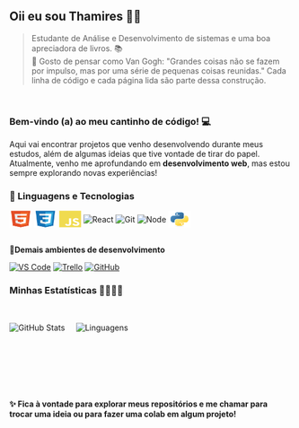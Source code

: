 ## Oii eu sou Thamires 👩🏽

> Estudante de Análise e Desenvolvimento de sistemas e uma boa apreciadora de livros. 📚 <br>
🦋 Gosto de pensar como Van Gogh: "Grandes coisas não se fazem por impulso, mas por uma série de pequenas coisas reunidas." Cada linha de código e cada página lida são parte dessa construção.
<br>

### Bem-vindo (a) ao meu cantinho de código! 💻  

Aqui vai encontrar projetos que venho desenvolvendo durante meus estudos, além de algumas ideias que tive vontade de tirar do papel.  
Atualmente, venho me aprofundando em **desenvolvimento web**, mas estou sempre explorando novas experiências!

### 👾 Linguagens e Tecnologias

<div style="display: inline_block">
  <img align="center" alt="Html" height="30" width="40"  src="https://raw.githubusercontent.com/devicons/devicon/master/icons/html5/html5-original.svg">
  <img align="center" alt="Css" height="30" width="40" src="https://raw.githubusercontent.com/devicons/devicon/master/icons/css3/css3-original.svg">
  <img align="center" alt="JavaScript" height="30" width="40" src="https://raw.githubusercontent.com/devicons/devicon/master/icons/javascript/javascript-plain.svg">
  <img align="center" alt="React" height="30" width="40" src="https://cdn.jsdelivr.net/gh/devicons/devicon@latest/icons/react/react-original.svg">
  <img align="center" alt="Git" height="30" width="40" src="https://cdn.jsdelivr.net/gh/devicons/devicon@latest/icons/git/git-original.svg">
  <img align="center" alt="Node" height="30" width="40" src="https://cdn.jsdelivr.net/gh/devicons/devicon@latest/icons/nodejs/nodejs-original.svg" />
  <img align="center" alt="Python" height="30" width="40" src="https://raw.githubusercontent.com/devicons/devicon/master/icons/python/python-original.svg">
</div>

<br>

🚀**Demais ambientes de desenvolvimento** 
<!-- temas dísponiveis : dark, radical, merko, gruvbox, tokyonight, onedark, cobalt, synthwave, highcontrast, dracula -->
[![VS Code](https://img.shields.io/badge/VS%20Code-007ACC?style=for-the-badge&logo=visual-studio-code&logoColor=white)](https://code.visualstudio.com/)
[![Trello](https://img.shields.io/badge/Trello-0052CC?style=for-the-badge&logo=trello&logoColor=white)](https://trello.com/)
[![GitHub](https://img.shields.io/badge/GitHub-181717?style=for-the-badge&logo=github&logoColor=white)](https://github.com/Thami078)
<div>

### Minhas Estatísticas 👩🏽‍💻🤖
<br> 

<p align="left">
  <img height="180em" src="https://github-readme-stats.vercel.app/api?username=thami078&show_icons=true&theme=radical&include_all_commits=true" alt="GitHub Stats" style="padding-bottom: 100px;" />
  &nbsp;&nbsp;&nbsp;
  <img height="180em" src="https://github-readme-stats.vercel.app/api/top-langs/?username=thami078&theme=radical&layout=compact&custom_title=Technologies&langs_count=9"  alt="Linguagens" />
</p>


#### ✨ Fica à vontade para explorar meus repositórios e me chamar para trocar uma ideia ou para fazer uma colab em algum projeto!

